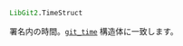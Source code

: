```julia
LibGit2.TimeStruct
```

署名内の時間。[`git_time`](https://libgit2.org/libgit2/#HEAD/type/git_time) 構造体に一致します。
